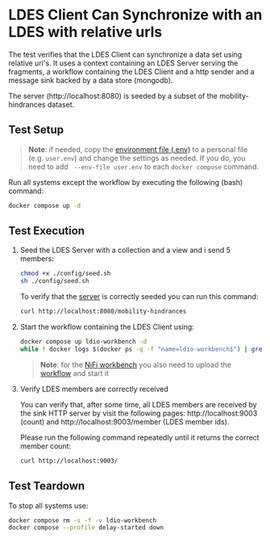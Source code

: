 # LDES Client Can Synchronize with an LDES with relative urls
The test verifies that the LDES Client can synchronize a data set using relative uri's. It uses a context containing an LDES Server serving the fragments, a workflow containing the LDES Client and a http sender and a message sink backed by a data store (mongodb).

The server (http://localhost:8080) is seeded by a subset of the mobility-hindrances dataset.

## Test Setup
> **Note**: if needed, copy the [environment file (.env)](./.env) to a personal file (e.g. `user.env`) and change the settings as needed. If you do, you need to add ` --env-file user.env` to each `docker compose` command.

Run all systems except the workflow by executing the following (bash) command:
```bash
docker compose up -d
```

## Test Execution
1. Seed the LDES Server with a collection and a view and i send 5 members:
    ```bash
   chmod +x ./config/seed.sh
   sh ./config/seed.sh
   ```
    To verify that the [server](http://localhost:8080) is correctly seeded you can run this command: 
    ```bash
    curl http://localhost:8080/mobility-hindrances
    ```

2. Start the workflow containing the LDES Client using:
    ```bash
    docker compose up ldio-workbench -d
    while ! docker logs $(docker ps -q -f "name=ldio-workbench$") | grep 'Started Application in' ; do sleep 1; done
    ```
    > **Note**: for the [NiFi workbench](https://localhost:8443/nifi/) you also need to upload the [workflow](./nifi-workflow.json) and start it

3. Verify LDES members are correctly received

    You can verify that, after some time, all LDES members are received by the sink HTTP server by visit the following pages: http://localhost:9003 (count) and http://localhost:9003/member (LDES member ids).

    Please run the following command repeatedly until it returns the correct member count:
    ```bash
    curl http://localhost:9003/
    ```

## Test Teardown
To stop all systems use:
```bash
docker compose rm -s -f -v ldio-workbench
docker compose --profile delay-started down
```
